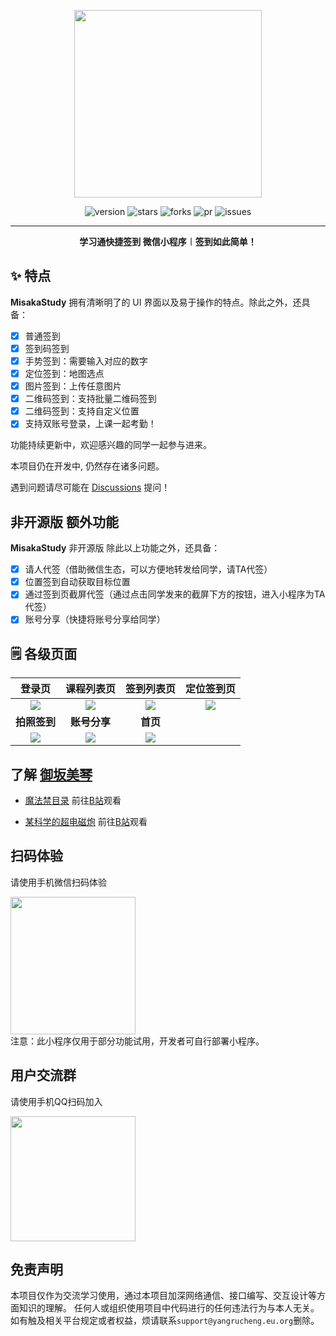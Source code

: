<center><div align="center">

<img src="https://testingcf.jsdelivr.net/gh/Misaka-OpenSource/Chaoxing-WechatMiniProgram/static/assets/logo.png" width = 300 height = 300 /></img>

<img alt="version" src="https://img.shields.io/github/last-commit/Misaka-OpenSource/Chaoxing-WechatMiniProgram.svg?style=for-the-badge&label=%E6%9C%80%E5%90%8E%E6%9B%B4%E6%96%B0&logo=velog&logoColor=BE95FF&color=7B68EE"/></img>
<img alt="stars" src="https://img.shields.io/github/stars/Misaka-OpenSource/Chaoxing-WechatMiniProgram.svg?style=for-the-badge&label=Stars&logo=undertale&logoColor=orange&color=orange"/></img>
<img alt="forks" src="https://img.shields.io/github/forks/Misaka-OpenSource/Chaoxing-WechatMiniProgram.svg?style=for-the-badge&label=Forks&logo=stackshare&logoColor=f92f60&color=f92f60"/></img>
<img alt="pr" src="https://img.shields.io/github/issues-pr-closed/Misaka-OpenSource/Chaoxing-WechatMiniProgram.svg?style=for-the-badge&label=PR&logo=addthis&logoColor=green&color=0AC18E"/></img>
<img alt="issues" src="https://img.shields.io/github/issues/Misaka-OpenSource/Chaoxing-WechatMiniProgram.svg?style=for-the-badge&label=Issues&logo=openbugbounty&logoColor=e38dff&color=e38dff"/></img>

</div></center>


---

<div align="center" style="font-weight:bold"><b>学习通快捷签到 微信小程序︱签到如此简单！</b></div>  


## ✨ 特点
**MisakaStudy** 拥有清晰明了的 UI 界面以及易于操作的特点。除此之外，还具备：

- [x] 普通签到  
- [x] 签到码签到
- [x] 手势签到：需要输入对应的数字
- [x] 定位签到：地图选点
- [x] 图片签到：上传任意图片
- [x] 二维码签到：支持批量二维码签到
- [x] 二维码签到：支持自定义位置
- [x] 支持双账号登录，上课一起考勤！

功能持续更新中，欢迎感兴趣的同学一起参与进来。

本项目仍在开发中, 仍然存在诸多问题。

遇到问题请尽可能在 [Discussions](https://github.com/Misaka-OpenSource/Chaoxing-WechatMiniProgram/discussions) 提问！

## 非开源版 额外功能
**MisakaStudy** 非开源版 除此以上功能之外，还具备：

- [x] 请人代签（借助微信生态，可以方便地转发给同学，请TA代签） 
- [x] 位置签到自动获取目标位置
- [x] 通过签到页截屏代签（通过点击同学发来的截屏下方的按钮，进入小程序为TA代签）
- [x] 账号分享（快捷将账号分享给同学）

## 🗒️ 各级页面
| **登录页** | **课程列表页** | **签到列表页** | **定位签到页** |
|:---:|:---:|:---:|:---:|
| <div align="center"> <img src="https://testingcf.jsdelivr.net/gh/Misaka-OpenSource/Chaoxing-WechatMiniProgram/static/assets/登录页.jpg"/> </div> | <div align="center"> <img src="https://testingcf.jsdelivr.net/gh/Misaka-OpenSource/Chaoxing-WechatMiniProgram/static/assets/课程列表.jpg"/> </div> | <div align="center"> <img src="https://testingcf.jsdelivr.net/gh/Misaka-OpenSource/Chaoxing-WechatMiniProgram/static/assets/签到活动列表.jpg"/> </div> | <div align="center"> <img src="https://testingcf.jsdelivr.net/gh/Misaka-OpenSource/Chaoxing-WechatMiniProgram/static/assets/位置签到.jpg"/> </div> |
| **拍照签到** | **账号分享** | **首页** |  |
| <div align="center"> <img src="https://testingcf.jsdelivr.net/gh/Misaka-OpenSource/Chaoxing-WechatMiniProgram/static/assets/拍照签到.jpg"/> </div>| <div align="center"> <img src="https://testingcf.jsdelivr.net/gh/Misaka-OpenSource/Chaoxing-WechatMiniProgram/static/assets/账号分享.jpg"/> </div>|<div align="center"> <img src="https://testingcf.jsdelivr.net/gh/Misaka-OpenSource/Chaoxing-WechatMiniProgram/static/assets/首页.jpg"/> </div> | 


## 了解 [御坂美琴](https://zh.moegirl.org.cn/zh-hans/御坂美琴)

+ [魔法禁目录](https://zh.moegirl.org.cn/魔法禁书目录) 前往[B站](https://www.bilibili.com/bangumi/play/ep83828)观看

+ [某科学的超电磁炮](https://zh.moegirl.org.cn/某科学的超电磁炮) 前往[B站](https://www.bilibili.com/bangumi/play/ep84352)观看

## 扫码体验
请使用手机微信扫码体验
<div> <img src="https://testingcf.jsdelivr.net/gh/Misaka-OpenSource/Chaoxing-WechatMiniProgram/static/assets/qrcode.jpg" width = 200 height = 220 /> </div>
注意：此小程序仅用于部分功能试用，开发者可自行部署小程序。

## 用户交流群
请使用手机QQ扫码加入
<div> <img src="https://testingcf.jsdelivr.net/gh/Misaka-OpenSource/Chaoxing-WechatMiniProgram/static/assets/qrcode-QQ.png" width = 200 height = 200 /> </div>

## 免责声明
本项目仅作为交流学习使用，通过本项目加深网络通信、接口编写、交互设计等方面知识的理解。
任何人或组织使用项目中代码进行的任何违法行为与本人无关。如有触及相关平台规定或者权益，烦请联系`support@yangrucheng.eu.org`删除。
